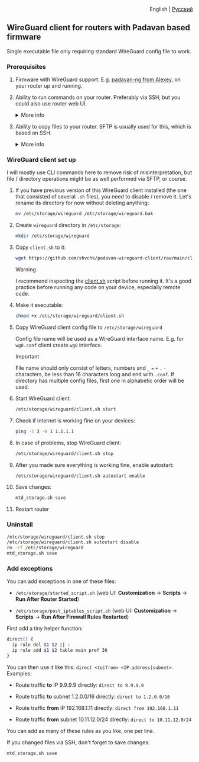 <p align="right">English | <a href="ru#readme">Русский</a></p>


## WireGuard client for routers with Padavan based firmware

Single executable file only requiring standard WireGuard config file to work.

### Prerequisites

1. Firmware with WireGuard support.
    E.g. [padavan-ng from Alexey](https://gitlab.com/dm38/padavan-ng), on your router up and running.

1. Ability to run commands on your router.
    Preferably via SSH, but you could also use router web UI.

    <details>
      <summary>More info</summary>

      Enable SSH access in router's web UI: **Administration** → **Services** → **Enable SSH Server?** → **Yes**

      SSH connection credentials are the same that you use for web UI.

      Linux, Mac OS and Windows 10+ usually have SSH client preinstalled, just launch terminal and connect:

      ```sh
      ssh admin@192.168.1.1
      ```

      On older Windows versions you could use [PuTTY](https://www.chiark.greenend.org.uk/~sgtatham/putty), [Tabby](https://tabby.sh) or [other SSH clients](https://alternativeto.net/software/putty/?feature=ssh-client&license=free&platform=windows).

      When you have SSH client installed, you can often connect just by following this link:

      ```text
      ssh://admin@192.168.1.1
      ```

      Paste it into your browser's address bar manually and hit Enter, since GitHub doees not allow active links with non-standard protocols.
    </details>

1. Ability to copy files to your router.
    SFTP is usually used for this, which is based on SSH.

    <details>
      <summary>More info</summary>

      On Windows you could use [WinSCP](https://winscp.net), for Mac OS there is [Cyberduck](https://cyberduck.io). Linux file managers usually support SFTP out of the box, look for "Network" or "Other places" section.

      You can connect just by following this link:

      ```text
      sftp://admin@192.168.1.1/etc/storage/
      ```

      Paste it into your browser's address bar manually and hit Enter, since GitHub doees not allow active links with non-standard protocols.
    </details>

### WireGuard client set up

I will mostly use CLI commands here to remove risk of misinterpretation, but file / directory operations might be as well performed via SFTP, or course.

1. If you have previous version of this WireGuard client installed (the one that consisted of several `.sh` files), you need to disable / remove it. Let's rename its directory for now without deleting anything:

    ```sh
    mv /etc/storage/wireguard /etc/storage/wireguard.bak
    ```

1. Create `wireguard` directory in `/etc/storage`:

    ```sh
    mkdir /etc/storage/wireguard
    ```

1. Copy `client.sh` to it:

    ```sh
    wget https://github.com/shvchk/padavan-wireguard-client/raw/main/client.sh -O /etc/storage/wireguard/client.sh
    ```

    > [!WARNING]
    > I recommend inspecting the [client.sh](client.sh) script before running it. It's a good practice before running any code on your device, especially remote code.

1. Make it executable:

    ```sh
    chmod +x /etc/storage/wireguard/client.sh
    ```

1. Copy WireGuard client config file to `/etc/storage/wireguard`

    Config file name will be used as a WireGuard interface name. E.g. for `wg0.conf` client create `wg0` interface.

    > [!IMPORTANT]
    > File name should only consist of letters, numbers and `_` `=` `+` `.` `-` characters, be less than 16 characters long and end with `.conf`. If directory has multiple config files, first one in alphabetic order will be used.

1. Start WireGuard client:

    ```sh
    /etc/storage/wireguard/client.sh start
    ```

1. Check if internet is working fine on your devices:

    ```sh
    ping -c 3 -W 1 1.1.1.1
    ```

1. In case of problems, stop WireGuard client:

    ```sh
    /etc/storage/wireguard/client.sh stop
    ```

1. After you made sure everything is working fine, enable autostart:

    ```sh
    /etc/storage/wireguard/client.sh autostart enable
    ```

1. Save changes:

    ```sh
    mtd_storage.sh save
    ```

1. Restart router


### Uninstall

```sh
/etc/storage/wireguard/client.sh stop
/etc/storage/wireguard/client.sh autostart disable
rm -rf /etc/storage/wireguard
mtd_storage.sh save
```


### Add exceptions

You can add exceptions in one of these files:

- `/etc/storage/started_script.sh` (web UI: **Customization** → **Scripts** → **Run After Router Started**)

- `/etc/storage/post_iptables_script.sh` (web UI: **Customization** → **Scripts** → **Run After Firewall Rules Restarted**)

First add a tiny helper function:

```sh
direct() {
  ip rule del $1 $2 || :
  ip rule add $1 $2 table main pref 30
}
```

You can then use it like this: `direct <to|from> <IP-address|subnet>`. Examples:

- Route traffic **to** IP 9.9.9.9 directly: `direct to 9.9.9.9`

- Route traffic **to** subnet 1.2.0.0/16 directly: `direct to 1.2.0.0/16`

- Route traffic **from** IP 192.168.1.11 directly: `direct from 192.168.1.11`

- Route traffic **from** subnet 10.11.12.0/24 directly: `direct to 10.11.12.0/24`

You can add as many of these rules as you like, one per line.

If you changed files via SSH, don't forget to save changes:

```sh
mtd_storage.sh save
```
